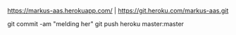 https://markus-aas.herokuapp.com/ | https://git.heroku.com/markus-aas.git


git commit -am "melding her"
git push heroku master:master
